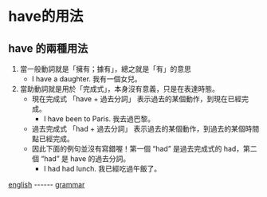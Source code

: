 # have的用法

have 的兩種用法   
------------------------------------
1. 當一般動詞就是「擁有；據有」，總之就是「有」的意思
   - I have a daughter. 我有一個女兒。
2. 當助動詞就是用於「完成式」，本身沒有意義，只是在表達時態。
   - 現在完成式 「have + 過去分詞」 表示過去的某個動作，到現在已經完成。
     - I have been to Paris. 我去過巴黎。
   - 過去完成式 「had + 過去分詞」 表示過去的某個動作，到過去的某個時間點已經完成。
   - 因此下面的例句並沒有寫錯喔！第一個 “had” 是過去完成式的 had，第二個 “had” 是 have 的過去分詞。
     - I had had lunch. 我已經吃過午飯了。

[english](../english.md) ------ [grammar](grammar.md)     